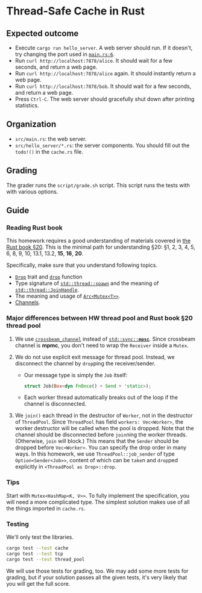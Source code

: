 # Thread-Safe Cache in Rust

## Expected outcome

- Execute `cargo run hello_server`. A web server should run. If it doesn't, try changing the port used in [`main.rs:6`](../src/main.rs).
- Run `curl http://localhost:7878/alice`. It should wait for a few seconds, and return a web page.
- Run `curl http://localhost:7878/alice` again. It should instantly return a web page.
- Run `curl http://localhost:7878/bob`. It should wait for a few seconds, and return a web page.
- Press `Ctrl-C`. The web server should gracefully shut down after printing statistics.

## Organization

- `src/main.rs`: the web server.
- `src/hello_server/*.rs`: the server components. You should fill out the `todo!()` in the `cache.rs` file.

## Grading

The grader runs the `script/grade.sh` script. This script runs the tests with with various options.

## Guide

### Reading Rust book

This homework requires a good understanding of materials covered in [the Rust book §20](https://doc.rust-lang.org/book/ch20-00-final-project-a-web-server.html).
This is the minimal path for understanding §20: §1, 2, 3, 4, 5, 6, 8, 9, 10, 13.1, 13.2, **15**, **16**, **20**.

Specifically, make sure that you understand following topics.

- [`Drop`](https://doc.rust-lang.org/std/ops/trait.Drop.html) trait and [`drop`](https://doc.rust-lang.org/std/mem/fn.drop.html) function
- Type signature of [`std::thread::spawn`](https://doc.rust-lang.org/std/thread/fn.spawn.html) and the meaning of [`std::thread::JoinHandle`](https://doc.rust-lang.org/std/thread/struct.JoinHandle.html).
- The meaning and usage of [`Arc<`](https://doc.rust-lang.org/std/sync/struct.Arc.html)[`Mutex<T>>`](https://doc.rust-lang.org/std/sync/struct.Mutex.html).
- [Channels](https://doc.rust-lang.org/std/sync/mpsc/index.html).
<!-- * The fact that there is no non-trivial way to break out of `TcpListener::incoming` loop. -->

### Major differences between HW thread pool and Rust book §20 thread pool

1. We use [`crossbeam_channel`](https://docs.rs/crossbeam-channel/) instead of [<code>std::sync::<strong>mpsc</strong></code>](https://doc.rust-lang.org/std/sync/mpsc/index.html). Since crossbeam channel is **mpmc**, you don't need to wrap the `Receiver` inside a `Mutex`.
2. We do not use explicit exit message for thread pool. Instead, we disconnect the channel by `drop`ping the receiver/sender.

    - Our message type is simply the `Job` itself:

      ```rust
      struct Job(Box<dyn FnOnce() + Send + 'static>);
      ```

    - Each worker thread automatically breaks out of the loop if the channel is disconnected.

3. We `join()` each thread in the destructor of `Worker`, not in the destructor of `ThreadPool`. Since `ThreadPool` has field `workers: Vec<Worker>`, the worker destructor will be called when the pool is dropped. Note that the channel should be disconnected before `join`ning the worker threads. (Otherwise, `join` will block.) This means that the `Sender` should be dropped before `Vec<Worker>`. You can specify the drop order in many ways. In this homework, we use `ThreadPool::job_sender` of type `Option<Sender<Job>>`, content of which can be `take`n and `drop`ped explicitly in `<ThreadPool as Drop>::drop`.

### Tips

Start with `Mutex<HashMap<K, V>>`. To fully implement the specification, you will need a more complicated type. The simplest solution makes use of all the things imported in `cache.rs`.

### Testing

We'll only test the libraries.

```bash
cargo test --test cache
cargo test --test tcp
cargo test --test thread_pool
```

We will use those tests for grading, too. We may add some more tests for grading, but if your solution passes all the given tests, it's very likely that you will get the full score.
